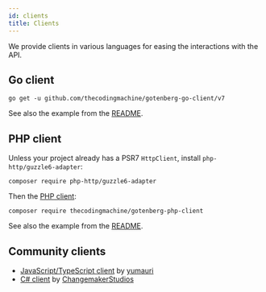 ```yaml
---
id: clients
title: Clients
---
```


We provide clients in various languages for easing the interactions with the API.

## Go client

```
go get -u github.com/thecodingmachine/gotenberg-go-client/v7
```

See also the example from the [README](https://github.com/thecodingmachine/gotenberg-go-client/blob/master/README.md).

## PHP client

Unless your project already has a PSR7 `HttpClient`, install `php-http/guzzle6-adapter`:

```
composer require php-http/guzzle6-adapter
```

Then the [PHP client](https://github.com/thecodingmachine/gotenberg-php-client):

```
composer require thecodingmachine/gotenberg-php-client
```

See also the example from the [README](https://github.com/thecodingmachine/gotenberg-php-client/blob/master/README.md).

## Community clients

* [JavaScript/TypeScript client](https://github.com/yumauri/gotenberg-js-client) by [yumauri](https://github.com/yumauri)
* [C# client](https://github.com/ChangemakerStudios/GotenbergSharpApiClient) by [ChangemakerStudios](https://github.com/ChangemakerStudios)
